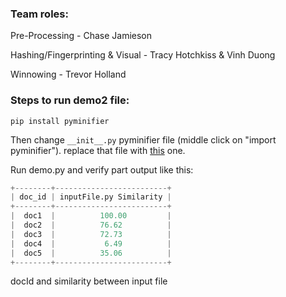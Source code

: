 ### Team roles:
Pre-Processing - Chase Jamieson

Hashing/Fingerprinting & Visual - Tracy Hotchkiss & Vinh Duong

Winnowing - Trevor Holland 

### Steps to run demo2 file:
``` 
pip install pyminifier 
```
Then change `__init__.py` pyminifier file (middle click on "import pyminifier"). replace that file with [this](https://github.com/liftoff/pyminifier/blob/master/pyminifier/__init__.py) one.

Run demo.py and verify part output like this:

```python
+--------+-------------------------+
| doc_id | inputFile.py Similarity |
+--------+-------------------------+
|  doc1  |          100.00         |
|  doc2  |          76.62          |
|  doc3  |          72.73          |
|  doc4  |           6.49          |
|  doc5  |          35.06          |
+--------+-------------------------+
 ```
 docId and similarity between input file
